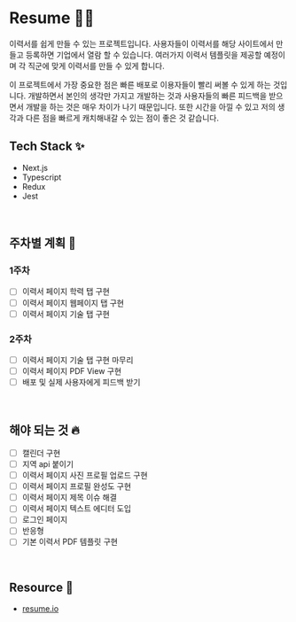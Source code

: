 # Resume 💁🏻

이력서를 쉽게 만들 수 있는 프로젝트입니다. 사용자들이 이력서를 해당 사이트에서 만들고 등록하면 기업에서 열람 할  수 있습니다. 여러가지 이력서 템플릿을 제공할 예정이며 각 직군에 맞게  이력서를 만들 수 있게 합니다.

이 프로젝트에서 가장 중요한 점은 빠른 배포로 이용자들이 빨리 써볼 수 있게 하는 것입니다. 개발하면서 본인의 생각만 가지고 개발하는 것과 사용자들의 빠른 피드백을 받으면서 개발을 하는 것은 매우 차이가 나기 때문입니다. 또한 시간을 아낄 수 있고 저의 생각과 다른 점을 빠르게 캐치해내갈 수 있는 점이 좋은 것 같습니다.

## Tech Stack ✨
- Next.js
- Typescript
- Redux
- Jest
<br />

## 주차별 계획 📅

### 1주차
- [ ] 이력서 페이지 학력 탭 구현
- [ ] 이력서 페이지 웹페이지 탭 구현
- [ ] 이력서 페이지 기술 탭 구현

### 2주차
- [ ] 이력서 페이지 기술 탭 구현 마무리
- [ ] 이력서 페이지 PDF View 구현
- [ ] 배포 및 실제 사용자에게 피드백 받기
<br />

## 해야 되는 것 🔥

- [ ] 캘린더 구현
- [ ] 지역 api 붙이기
- [ ] 이력서 페이지 사진 프로필 업로드 구현
- [ ] 이력서 페이지 프로필 완성도 구현
- [ ] 이력서 페이지 제목 이슈 해결
- [ ] 이력서 페이지 텍스트 에디터 도입
- [ ] 로그인 페이지
- [ ] 반응형
- [ ] 기본 이력서 PDF 템플릿 구현
<br />

## Resource 📘
- [resume.io](https://resume.io/)

